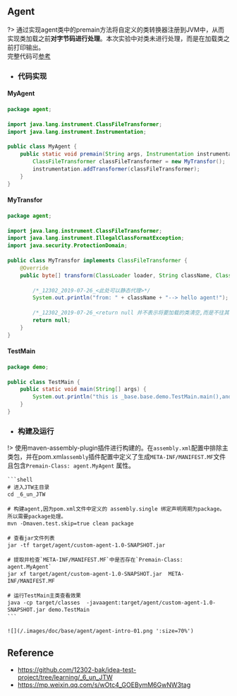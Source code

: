 ## Agent
?> 通过实现agent类中的premain方法将自定义的类转换器注册到JVM中，从而实现类加载之前**对字节码进行处理**。本次实验中对类未进行处理，而是在加载类之前打印输出。
<br>完整代码可[参考](https://github.com/12302-bak/idea-test-project/tree/learning/_6_un_JTW)

* ### 代码实现

<!-- tabs:start -->
#### **MyAgent**
```java
package agent;

import java.lang.instrument.ClassFileTransformer;
import java.lang.instrument.Instrumentation;

public class MyAgent {
    public static void premain(String args, Instrumentation instrumentation){
        ClassFileTransformer classFileTransformer = new MyTransfor();
        instrumentation.addTransformer(classFileTransformer);
    }
}
```
#### **MyTransfor**
```java
package agent;

import java.lang.instrument.ClassFileTransformer;
import java.lang.instrument.IllegalClassFormatException;
import java.security.ProtectionDomain;

public class MyTransfor implements ClassFileTransformer {
    @Override
    public byte[] transform(ClassLoader loader, String className, Class<?> classBeingRedefined, ProtectionDomain protectionDomain, byte[] classfileBuffer) throws IllegalClassFormatException {

        /*_12302_2019-07-26_<此处可以静态代理>*/
        System.out.println("from: " + className + "--> hello agent!");

        /*_12302_2019-07-26_<return null 并不表示将要加载的类清空,而是不往其中添加任何东西>*/
        return null;
    }
}
```
#### **TestMain**
```java
package demo;

public class TestMain {
    public static void main(String[] args) {
        System.out.println("this is _base.base.demo.TestMain.main(),and nothing else");
    }
}
```
<!-- tabs:end -->

* ### 构建及运行
!> 使用maven-assembly-plugin插件进行构建的。在`assembly.xml`配置中排除主类包，并在pom.xml`assembly`插件配置中定义了生成`META-INF/MANIFEST.MF`文件且包含`Premain-Class: agent.MyAgent` 属性。

    ```shell
    # 进入JTW主目录
    cd _6_un_JTW

    # 构建agent,因为pom.xml文件中定义的 assembly.single 绑定声明周期为package。所以需要package处理。
    mvn -Dmaven.test.skip=true clean package

    # 查看jar文件列表
    jar -tf target/agent/custom-agent-1.0-SNAPSHOT.jar

    # 提取并检查`META-INF/MANIFEST.MF`中是否存在`Premain-Class: agent.MyAgent` 
    jar xf target/agent/custom-agent-1.0-SNAPSHOT.jar  META-INF/MANIFEST.MF

    # 运行TestMain主类查看效果
    java -cp target/classes  -javaagent:target/agent/custom-agent-1.0-SNAPSHOT.jar demo.TestMain
    ```

    ![](/.images/doc/base/agent/agent-intro-01.png ':size=70%')


## Reference
* https://github.com/12302-bak/idea-test-project/tree/learning/_6_un_JTW
* https://mp.weixin.qq.com/s/wOtc4_GOEBymM6GwNW3tag